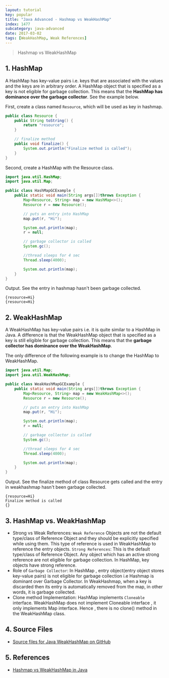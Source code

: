 ```yaml
---
layout: tutorial
key: popular
title: "Java Advanced - Hashmap vs WeakHashMap"
index: 1477
subcategory: java-advanced
date: 2017-03-02
tags: [WeakHashMap, Weak References]
---
```


> Hashmap vs WeakHashMap

## 1. HashMap
A HashMap has key-value pairs i.e. keys that are associated with the values and the keys are in arbitrary order. A HashMap object that is specified as a key is not eligible for garbage collection. This means that the **HashMap has dominance over the garbage collector**. See the example below.

First, create a class named `Resource`, which will be used as key in hashmap.
```java
public class Resource {
    public String toString() {
        return "resource";
    }

    // finalize method
    public void finalize() {
        System.out.println("Finalize method is called");
    }
}
```
Second, create a HashMap with the Resource class.
```java
import java.util.HashMap;
import java.util.Map;

public class HashMapGCExample {
    public static void main(String args[])throws Exception {
        Map<Resource, String> map = new HashMap<>();
        Resource r = new Resource();

        // puts an entry into HashMap
        map.put(r, "Hi");

        System.out.println(map);
        r = null;

        // garbage collector is called
        System.gc();

        //thread sleeps for 4 sec
        Thread.sleep(4000);

        System.out.println(map);
    }
}
```
Output. See the entry in hashmap hasn't been garbage collected.
```raw
{resource=Hi}
{resource=Hi}
```

## 2. WeakHashMap
A WeakHashMap has key-value pairs i.e. it is quite similar to a HashMap in Java. A difference is that the WeakHashMap object that is specified as a key is still eligible for garbage collection. This means that the **garbage collector has dominance over the WeakHashMap**.

The only difference of the following example is to change the HashMap to WeakHashMap.
```java
import java.util.Map;
import java.util.WeakHashMap;

public class WeakHashMapGCExample {
    public static void main(String args[])throws Exception {
        Map<Resource, String> map = new WeakHashMap<>();
        Resource r = new Resource();

        // puts an entry into HashMap
        map.put(r, "Hi");

        System.out.println(map);
        r = null;

        // garbage collector is called
        System.gc();

        //thread sleeps for 4 sec
        Thread.sleep(4000);

        System.out.println(map);
    }
}
```
Output. See the finalize method of class Resource gets called and the entry in weakhashmap hasn't been garbage collected.
```raw
{resource=Hi}
Finalize method is called
{}
```

## 3. HashMap vs. WeakHashMap
* Strong vs Weak References: `Weak Reference` Objects are not the default type/class of Reference Object and they should be explicitly specified while using them. This type of reference is used in WeakHashMap to reference the entry objects.
`Strong References`: This is the default type/class of Reference Object. Any object which has an active strong reference are not eligible for garbage collection. In HashMap, key objects have strong reference.
* Role of `Garbage Collector`: In HashMap , entry object(entry object stores key-value pairs) is not eligible for garbage collection i.e Hashmap is dominant over Garbage Collector. In WeakHashmap, when a key is discarded then its entry is automatically removed from the map, in other words, it is garbage collected.
* Clone method Implementation: HashMap implements `Cloneable` interface. WeakHashMap does not implement Cloneable interface , it only implements Map interface. Hence , there is no clone() method in the WeakHashMap class.

## 4. Source Files
* [Source files for Java WeakHashMap on GitHub](https://github.com/jojozhuang/java-programming/tree/master/java-advanced-weakhashmap)

## 5. References
* [Hashmap vs WeakHashMap in Java](https://www.geeksforgeeks.org/hashmap-vs-weakhashmap-java/)
